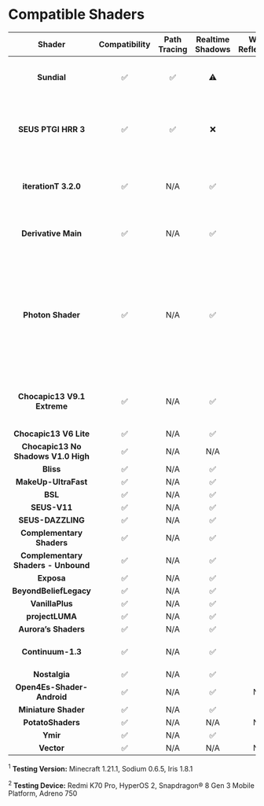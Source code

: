 # Compatible Shaders

| **Shader**                             | **Compatibility** | **Path Tracing** | **Realtime Shadows** | **Water Reflections** | **PBR Textures** | **Requirements** | **Notes**                     |
|:--------------------------------------:|:-----------------:|:----------------:|:--------------------:|:---------------------:|:----------------:|:----------------:|:-----------------------------:|
| **Sundial**                            | ✅                 | ✅             | ⚠️                   | ✅                     | ❌               | ANGLE            | PCSS is ALWAYS causing an issue. |
| **SEUS PTGI HRR 3**                    | ✅                 | ✅             | ❌                  | ✅                     | ✅               | ANGLE             | Some rendering resolutions are causing an issue. |
| **iterationT 3.2.0**                   | ✅                 | N/A             | ✅                  | ✅                     | ✅               | None             | Variable Penumbra Shadow is causing an issue. |
| **Derivative Main**                    | ✅                 | N/A             | ✅                  | ✅                     | ✅               | ARB_compute_shader and Ignoring shader/program error. |                               |
| **Photon Shader**                      | ✅                 | N/A             | ✅                  | ✅                     | ✅               | None             | Colored Lights doesn't work. Bloom is causing a serious rendering problem without Adreno-GPU. |
| **Chocapic13 V9.1 Extreme**            | ✅                 | N/A             | ✅                  | ✅                     | ✅               | None             | Rendering of the player's hand is broken. |
| **Chocapic13 V6 Lite**                 | ✅                 | N/A             | ✅                  | ✅                     | ✅               | None             |                               |
| **Chocapic13 No Shadows V1.0 High**    | ✅                 | N/A             | N/A                  | ✅                     | N/A              | None             |                               |
| **Bliss**                              | ✅                 | N/A             | ✅                  | ✅                     | N/A              | None             |                               |
| **MakeUp-UltraFast**                   | ✅                 | N/A             | ✅                  | ✅                     | N/A              | None             |                               |
| **BSL**                                | ✅                 | N/A             | ✅                  | ✅                     | ✅               | None             |                               |
| **SEUS-V11**                           | ✅                 | N/A             | ✅                  | ✅                     | ✅               | None             |                               |
| **SEUS-DAZZLING**                      | ✅                 | N/A             | ✅                  | ✅                     | ✅               | None             |                               |
| **Complementary Shaders**              | ✅                 | N/A             | ✅                  | ✅                     | ✅               | None             |                               |
| **Complementary Shaders - Unbound**    | ✅                 | N/A             | ✅                  | ✅                     | ✅               | None             |                               |
| **Exposa**                             | ✅                 | N/A             | ✅                  | ✅                     | ✅               | None             |                               |
| **BeyondBeliefLegacy**                 | ✅                 | N/A             | ✅                  | ✅                     | ✅               | None             |                               |
| **VanillaPlus**                        | ✅                 | N/A             | ✅                  | ✅                     | ✅               | None             |                               |
| **projectLUMA**                        | ✅                 | N/A             | ✅                  | ✅                     | ✅               | None             |                               |
| **Aurora’s Shaders**                   | ✅                 | N/A             | ✅                  | ✅                     | ✅               | None             |                               |
| **Continuum-1.3**                      | ✅                 | N/A             | ✅                  | ✅                     | ✅               | None             | PCSS is causing an issue.     |
| **Nostalgia**                          | ✅                 | N/A             | ✅                  | ✅                     | ✅               | None             |                               |
| **Open4Es-Shader-Android**             | ✅                 | N/A             | ✅                  | N/A                     | N/A              | None             |                               |
| **Miniature Shader**                   | ✅                 | N/A             | ✅                  | ✅                     | N/A              | None             |                               |
| **PotatoShaders**                      | ✅                 | N/A             | N/A                 | N/A                     | ✅               | None             |                               |
| **Ymir**                               | ✅                 | N/A             | ✅                  | ✅                      | N/A              | None             |                               |
| **Vector**                             | ✅                 | N/A             | N/A                 | N/A                     | ✅               | None             |                               |

<sup>1</sup> **Testing Version:** Minecraft 1.21.1, Sodium 0.6.5, Iris 1.8.1

<sup>2</sup> **Testing Device:** Redmi K70 Pro, HyperOS 2, Snapdragon® 8 Gen 3 Mobile Platform, Adreno 750
